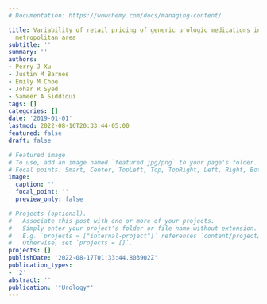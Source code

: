 ```yaml
---
# Documentation: https://wowchemy.com/docs/managing-content/

title: Variability of retail pricing of generic urologic medications in a major US
  metropolitan area
subtitle: ''
summary: ''
authors:
- Perry J Xu
- Justin M Barnes
- Emily M Choe
- Johar R Syed
- Sameer A Siddiqui
tags: []
categories: []
date: '2019-01-01'
lastmod: 2022-08-16T20:33:44-05:00
featured: false
draft: false

# Featured image
# To use, add an image named `featured.jpg/png` to your page's folder.
# Focal points: Smart, Center, TopLeft, Top, TopRight, Left, Right, BottomLeft, Bottom, BottomRight.
image:
  caption: ''
  focal_point: ''
  preview_only: false

# Projects (optional).
#   Associate this post with one or more of your projects.
#   Simply enter your project's folder or file name without extension.
#   E.g. `projects = ["internal-project"]` references `content/project/deep-learning/index.md`.
#   Otherwise, set `projects = []`.
projects: []
publishDate: '2022-08-17T01:33:44.803902Z'
publication_types:
- '2'
abstract: ''
publication: '*Urology*'
---
```

